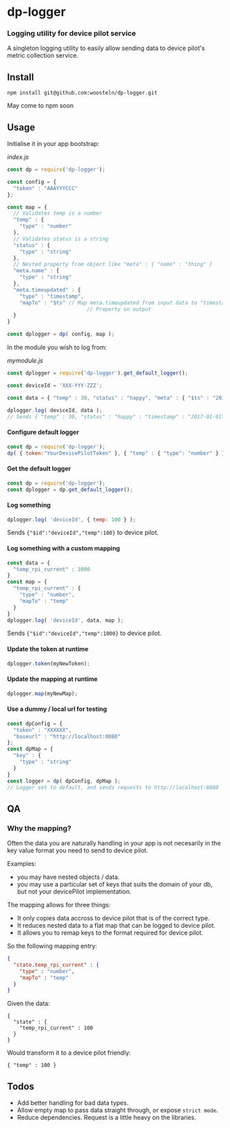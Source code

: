 dp-logger
=========

### Logging utility for device pilot service

A singleton logging utility to easily allow sending data to device pilot's
metric collection service.

Install
-------

```
npm install git@github.com:woosteln/dp-logger.git
```

May come to npm soon

Usage
-----

Initialise it in your app bootstrap:

_index.js_

```js
const dp = require('dp-logger');

const config = {
  "token" : "AAAYYYCCC"
};

const map = {
  // Validates temp is a number
  "temp" : {
    "type" : "number"
  },
  // Validates status is a string
  "status" : {
    "type" : "string"
  },
  // Nested property from object like "meta" : { "name" : "thing" }
  "meta.name" : {
    "type" : "string"
  },
  "meta.timeupdated" : {
    "type" : "timestamp",
    "mapTo" : "$ts" // Map meta.timeupdated from input data to "timestamp"
                          // Property on output
  }
}

const dplogger = dp( config, map );

```

In the module you wish to log from:

_mymodule.js_

```js
const dplogger = require('dp-logger').get_default_logger();

const deviceId = 'XXX-YYY-ZZZ';

const data = { "temp" : 30, "status" : "happy", "meta" : { "$ts" : "2017-01-01T00:00:00.000Z"} };

dplogger.log( deviceId, data );
// Sends { "temp" : 30, "status" : "happy" : "timestamp" : "2017-01-01T00:00:00.000Z" } to device pilot

```

#### Configure default logger

```js
const dp = require('dp-logger');
dp( { token:"YourDevicePilotToken" }, { "temp" : { "type": "number" } } );
```

#### Get the default logger

```js
const dp = require('dp-logger');
const dplogger = dp.get_default_logger();
```

#### Log something

```js
dplogger.log( 'deviceId', { temp: 100 } );
```

Sends `{"$id":"deviceId","temp":100}` to device pilot.

#### Log something with a custom mapping

```js
const data = {
  "temp_rpi_current" : 1000
}
const map = {
  "temp_rpi_current" : {
    "type" : "number",
    "mapTo" : "temp"
  }
}
dplogger.log( 'deviceId', data, map );
```

Sends `{"$id":"deviceId","temp":1000}` to device pilot.

#### Update the token at runtime

```js
dplogger.token(myNewToken);
```

#### Update the mapping at runtime

```js
dplogger.map(myNewMap);
```

#### Use a dummy / local url for testing

```js
const dpConfig = {
  "token" : "XXXXXX",
  "baseurl" : "http://localhost:8080"
};
const dpMap = {
  "key" : {
    "type" : "string"
  }
}
const logger = dp( dpConfig, dpMap );
// Logger set to default, and sends requests to http://localhost:8080
```

QA
--

### Why the mapping?

Often the data you are naturally handling in your app is not necesarily in the
key value format you need to send to device pilot.

Examples:
- you may have nested objects / data.
- you may use a particular set of keys that suits the domain of your db, but not
  your devicePilot implementation.

The mapping allows for three things:
- It only copies data accross to device pilot that is of the correct type.
- It reduces nested data to a flat map that can be logged to device pilot.
- It allows you to remap keys to the format required for device pilot.

So the following mapping entry:

```json
{
  "state.temp_rpi_current" : {
    "type" : "number",
    "mapTo" : "temp"
  }
}
```

Given the data:

```
{
  "state" : {
    "temp_rpi_current" : 100
  }
}
```

Would transform it to a device pilot friendly:

```
{ "temp" : 100 }
```

Todos
-----

- Add better handling for bad data types.
- Allow empty map to pass data straight through, or expose `strict mode`.
- Reduce dependencies. Request is a little heavy on the libraries.
